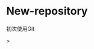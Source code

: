 # New-repository
初次使用Git
<!DOCTYPE html>
<html>
<head>
    <title>--我是第一个git--</title>
</head>
<body>
  <div id="head"></div>
</body>
</html>>
  
